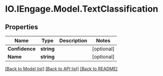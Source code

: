 # IO.IEngage.Model.TextClassification
## Properties

Name | Type | Description | Notes
------------ | ------------- | ------------- | -------------
**Confidence** | **string** |  | [optional] 
**Name** | **string** |  | [optional] 

[[Back to Model list]](../README.md#documentation-for-models) [[Back to API list]](../README.md#documentation-for-api-endpoints) [[Back to README]](../README.md)

